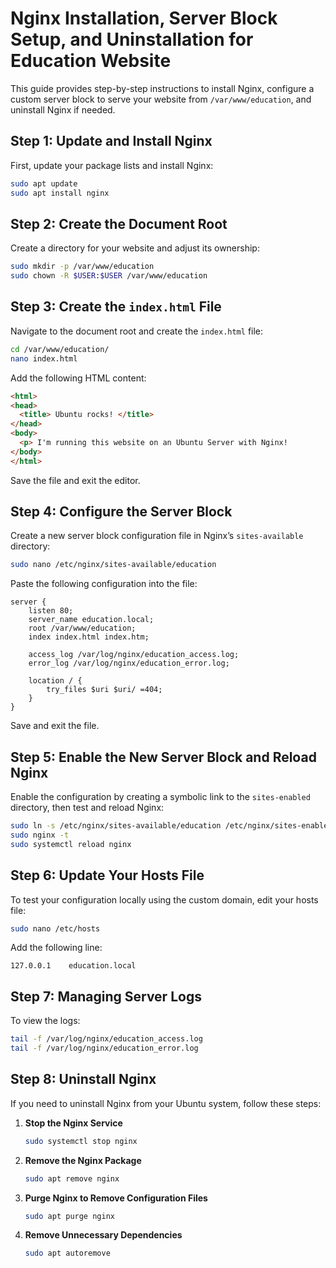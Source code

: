 # Nginx Installation, Server Block Setup, and Uninstallation for Education Website

This guide provides step-by-step instructions to install Nginx, configure a custom server block to serve your website from `/var/www/education`, and uninstall Nginx if needed.

## Step 1: Update and Install Nginx

First, update your package lists and install Nginx:

```bash
sudo apt update
sudo apt install nginx
```

## Step 2: Create the Document Root

Create a directory for your website and adjust its ownership:

```bash
sudo mkdir -p /var/www/education
sudo chown -R $USER:$USER /var/www/education
```

## Step 3: Create the `index.html` File

Navigate to the document root and create the `index.html` file:

```bash
cd /var/www/education/
nano index.html
```

Add the following HTML content:

```html
<html>
<head>
  <title> Ubuntu rocks! </title>
</head>
<body>
  <p> I'm running this website on an Ubuntu Server with Nginx!
</body>
</html>
```

Save the file and exit the editor.

## Step 4: Configure the Server Block

Create a new server block configuration file in Nginx’s `sites-available` directory:

```bash
sudo nano /etc/nginx/sites-available/education
```

Paste the following configuration into the file:

```nginx
server {
    listen 80;
    server_name education.local;
    root /var/www/education;
    index index.html index.htm;
    
    access_log /var/log/nginx/education_access.log;
    error_log /var/log/nginx/education_error.log;
    
    location / {
        try_files $uri $uri/ =404;
    }
}
```

Save and exit the file.

## Step 5: Enable the New Server Block and Reload Nginx

Enable the configuration by creating a symbolic link to the `sites-enabled` directory, then test and reload Nginx:

```bash
sudo ln -s /etc/nginx/sites-available/education /etc/nginx/sites-enabled/
sudo nginx -t
sudo systemctl reload nginx
```

## Step 6: Update Your Hosts File

To test your configuration locally using the custom domain, edit your hosts file:

```bash
sudo nano /etc/hosts
```

Add the following line:

```plaintext
127.0.0.1    education.local
```

## Step 7: Managing Server Logs

   To view the logs:
   ```bash
   tail -f /var/log/nginx/education_access.log
   tail -f /var/log/nginx/education_error.log
   ```

## Step 8: Uninstall Nginx

If you need to uninstall Nginx from your Ubuntu system, follow these steps:

1. **Stop the Nginx Service**

   ```bash
   sudo systemctl stop nginx
   ```

2. **Remove the Nginx Package**

   ```bash
   sudo apt remove nginx
   ```

3. **Purge Nginx to Remove Configuration Files**

   ```bash
   sudo apt purge nginx
   ```

4. **Remove Unnecessary Dependencies**

   ```bash
   sudo apt autoremove
   ```
